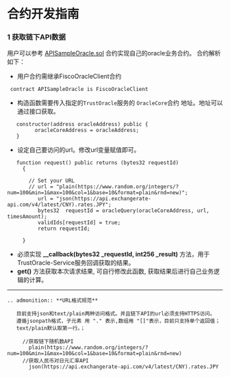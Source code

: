 # 合约开发指南

### 1 获取链下API数据
 用户可以参考 [APISampleOracle.sol](https://github.com/WeBankBlockchain/TrustOracle-Service/blob/dev/contracts/0.4/sol-0.6/oracle/FiscoOracleClient.sol) 合约实现自己的oracle业务合约。 合约解析如下：       
  - 用户合约需继承FiscoOracleClient合约
   ```
    contract APISampleOracle is FiscoOracleClient
   ``` 
  - 构造函数需要传入指定的`TrustOracle`服务的 `OracleCore`合约 地址。地址可以通过接口获取。  
   ```
      constructor(address oracleAddress) public {  
            oracleCoreAddress = oracleAddress;      
      }  
   ```       
  - 设定自己要访问的url。修改url变量赋值即可。  
  
   ```
      function request() public returns (bytes32 requestId)
        {
    
          // Set your URL
          // url = "plain(https://www.random.org/integers/?num=100&min=1&max=100&col=1&base=10&format=plain&rnd=new)";
             url = "json(https://api.exchangerate-api.com/v4/latest/CNY).rates.JPY";
             bytes32  requestId = oracleQuery(oracleCoreAddress, url, timesAmount);
             validIds[requestId] = true;
             return requestId;
              
        }
   ```
  - 必须实现 **__callback(bytes32 _requestId, int256 _result)** 方法，用于TrustOracle-Service服务回调获取的结果。  
  - **get()** 方法获取本次请求结果, 可自行修改此函数, 获取结果后进行自己业务逻辑的计算。  
  
----------
```eval_rst
.. admonition:: **URL格式规范**
    
   目前支持json和text/plain两种访问格式。并且链下API的url必须支持HTTPS访问。
   遵循jsonpath格式，子元素 用 "." 表示,数组用 "[]"表示，目前只支持单个返回值；     
   text/plain默认取第一行。；  
  
     //获取链下随机数API
       plain(https://www.random.org/integers/?num=100&min=1&max=100&col=1&base=10&format=plain&rnd=new)
     //获取人民币对日元汇率API 
       json(https://api.exchangerate-api.com/v4/latest/CNY).rates.JPY
  
``` 
  
  
